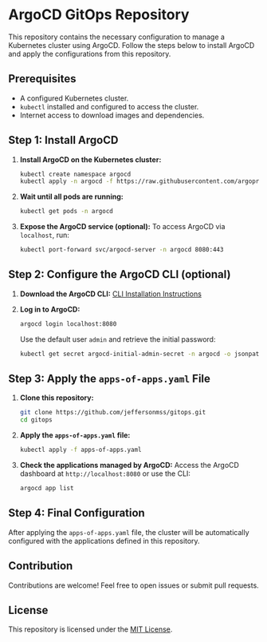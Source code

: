 # ArgoCD GitOps Repository

This repository contains the necessary configuration to manage a Kubernetes cluster using ArgoCD. Follow the steps below to install ArgoCD and apply the configurations from this repository.

## Prerequisites

- A configured Kubernetes cluster.
- `kubectl` installed and configured to access the cluster.
- Internet access to download images and dependencies.

## Step 1: Install ArgoCD

1. **Install ArgoCD on the Kubernetes cluster:**
    ```bash
    kubectl create namespace argocd
    kubectl apply -n argocd -f https://raw.githubusercontent.com/argoproj/argo-cd/stable/manifests/install.yaml
    ```

2. **Wait until all pods are running:**
    ```bash
    kubectl get pods -n argocd
    ```

3. **Expose the ArgoCD service (optional):**
    To access ArgoCD via `localhost`, run:
    ```bash
    kubectl port-forward svc/argocd-server -n argocd 8080:443
    ```

## Step 2: Configure the ArgoCD CLI (optional)

1. **Download the ArgoCD CLI:**
    [CLI Installation Instructions](https://argo-cd.readthedocs.io/en/stable/cli_installation/)

2. **Log in to ArgoCD:**
    ```bash
    argocd login localhost:8080
    ```
    Use the default user `admin` and retrieve the initial password:
    ```bash
    kubectl get secret argocd-initial-admin-secret -n argocd -o jsonpath="{.data.password}" | base64 -d
    ```

## Step 3: Apply the `apps-of-apps.yaml` File

1. **Clone this repository:**
    ```bash
    git clone https://github.com/jeffersonmss/gitops.git
    cd gitops
    ```

2. **Apply the `apps-of-apps.yaml` file:**
    ```bash
    kubectl apply -f apps-of-apps.yaml
    ```

3. **Check the applications managed by ArgoCD:**
    Access the ArgoCD dashboard at `http://localhost:8080` or use the CLI:
    ```bash
    argocd app list
    ```

## Step 4: Final Configuration

After applying the `apps-of-apps.yaml` file, the cluster will be automatically configured with the applications defined in this repository.

## Contribution

Contributions are welcome! Feel free to open issues or submit pull requests.

## License

This repository is licensed under the [MIT License](LICENSE).